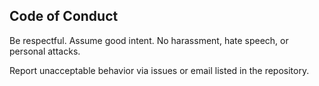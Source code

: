 ## Code of Conduct

Be respectful. Assume good intent. No harassment, hate speech, or personal attacks.

Report unacceptable behavior via issues or email listed in the repository.

